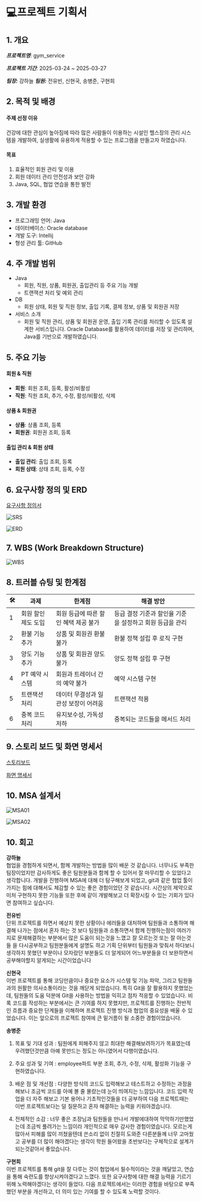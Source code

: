 # 💻프로젝트 기획서

## 1. 개요

**_프로젝트명_**: gym_service

**_프로젝트 기간_**: 2025-03-24 ~ 2025-03-27

**_팀장:_** 강하늘 **_팀원:_** 전유빈, 신현국, 송병준, 구현희

## 2. 목적 및 배경

#### 주제 선정 이유

건강에 대한 관심이 높아짐에 따라 많은 사람들이 이용하는 시설인 헬스장의 관리 시스템을 개발하여,
실생활에 유용하게 적용할 수 있는 프로그램을 만들고자 하였습니다.

#### 목표

1. 효율적인 회원 관리 및 이용
2. 회원 데이터 관리 안전성과 보안 강화
3. Java, SQL, 협업 연습을 통한 발전

## 3. 개발 환경

- 프로그래밍 언어: Java
- 데이터베이스: Oracle database
- 개발 도구: Intellij
- 형성 관리 툴: GitHub

## 4. 주 개발 범위

- Java
  - 회원, 직원, 상품, 회원권, 출입관리 등 주요 기능 개발
  - 트랜잭션 처리 및 예외 관리
- DB
  - 회원 상태, 회원 및 직원 정보, 출입 기록, 결제 정보, 상품 및 회원권 저장
- 서비스 소개
  - 회원 및 직원 관리, 상품 및 회원권 운영, 출입 기록 관리를 처리할 수 있도록 설계한 서비스입니다. Oracle Database를 활용하여 데이터를 저장 및 관리하며, Java를 기반으로 개발하였습니다.

## 5. 주요 기능

#### 회원 & 직원

- **회원**: 회원 조회, 등록, 활성/비활성
- **직원**: 직원 조회, 추가, 수정, 활성/비활성, 삭제

#### 상품 & 회원권

- **상품**: 상품 조회, 등록
- **회원권**: 회원권 조회, 등록

#### 출입 관리 & 회원 상태

- **출입 관리**: 출입 조회, 등록
- **회원 상태**: 상태 조회, 등록, 수정

## 6. 요구사항 정의 및 ERD

[요구사항 정의서](https://docs.google.com/spreadsheets/d/1u56s9X5dFNKIewTSbZ1xqQzytP-0plldXfokaezeUCc/edit?gid=391646514#gid=391646514)

![SRS](deliverables/SRS.png)

![ERD](deliverables/ERD.png)

## 7. WBS (Work Breakdown Structure)

![WBS](deliverables/WBS.png)

## 8. 트러블 슈팅 및 한계점

| 🛠   | 과제                  | 한계점                                      | 해결 방안                                                |
| --- | --------------------- | ------------------------------------------- | -------------------------------------------------------- |
| 1   | 회원 할인 제도 도입   | 회원 등급에 따른 할인 혜택 제공 불가        | 등급 결정 기준과 할인율 기준을 설정하고 회원 등급을 관리 |
| 2   | 환불 기능 추가        | 상품 및 회원권 환불 불가                    | 환불 정책 설립 후 로직 구현                              |
| 3   | 양도 기능 추가        | 상품 및 회원권 양도 불가                    | 양도 정책 설립 후 구현                                   |
| 4   | PT 예약 시스템        | 회원과 트레이너 간의 예약 불가              | 예약 시스템 구현                                         |
| 5   | 트랜잭션 처리         | 데이터 무결성과 일관성 보장이 어려움        | 트랜잭션 적용                                            |
| 6   | 중복 코드 처리        | 유지보수성, 가독성 저하                     | 중복되는 코드들을 메서드 처리                            |

## 9. 스토리 보드 및 화면 명세서
[스토리보드](deliverables/StoryBoard.pdf)

[화면 명세서](deliverables/WireFrame.pdf)

## 10. MSA 설계서
![MSA01](deliverables/MSA01.png)  

![MSA02](deliverables/MSA02.png)

## 10. 회고

**강하늘**  
협업을 경험하게 되면서, 함께 개발하는 방법을 많이 배운 것 같습니다. 너무나도 부족한 팀장이었지만 감사하게도 좋은 팀원분들과 함께 할 수 있어서 잘 마무리할 수 있었다고 생각합니다. 개발을 진행하며 MSA에 대해 더 탐구해보게 되었고, git과 같은 협업 툴이 가지는 힘에 대해서도 체감할 수 있는 좋은 경험이었던 것 같습니다. 시간상의 제약으로 미처 구현하지 못한 기능들 또한 후에 같이 개발해보고 더 확장시킬 수 있는 기회가 있다면 참여하고 싶습니다.

**전유빈**  
단위 프로젝트를 하면서 예상치 못한 상황이나 에러들을 대처하며
팀원들과 소통하며 해결해 나가는 점에서 혼자 하는 것 보다 팀원들과 소통하면서 함께 진행하는점이 여러가지로 문제해결하는 부분에서 많은 도움이 되는것을 느꼈고
잘 모르는것 또는 잘 아는것들 을 다시공부하고 팀원분들에게 설명도 하고
기획 단위부터 팀원들과 맞춰서 하다보니 생각하지 못했던 부분이나 모자랐던 부분들도 더 알게되어 어느부분들을 더 보완하면서 공부해야할지 알게되는 시간이었습니다

**신현국**  
이번 프로젝트를 통해 코딩만큼이나 중요한 요소가 시스템 및 기능 파악, 그리고 팀원들과의 원활한 의사소통이라는 것을 깨닫게 되었습니다. 특히 Git을 잘 활용하지 못했었는데, 팀원들의 도움 덕분에 Git을 사용하는 방법을 익히고 점차 적응할 수 있었습니다.
비록 코드를 작성하는 부분에서는 큰 기여를 하지 못했지만, 프로젝트를 진행하는 전반적인 흐름과 중요한 단계들을 이해하며 프로젝트 진행 방식과 협업의 중요성을 배울 수 있었습니다. 이는 앞으로의 프로젝트 참여에 큰 밑거름이 될 소중한 경험이었습니다.

**송병준**
  1. 목표 및 기대 성과 :
      팀원에게 피해주지 않고 최대한 해결해보려하기가 목표였는데 우려했던것만큼 아예 못만드는 정도는 아니였어서 다행이였습니다.

  2. 주요 성과 및 기여 :
    employee파트 부분 조회, 추가, 수정, 삭제, 활성화 기능을 구현하였습니다.

  3. 배운 점 및 개선점 :
   다양한 방식의 코드도 입력해보고 테스트하고 수정하는 과정을 해보니 조금씩 코드를 아예 볼 줄 몰랐는데 눈이 띄여지는 느낌입니다.
   코드 입력 작업을 더 자주 해보고 기본 용어나 기초적인것들을 더 공부하여 다음 프로젝트때는 이번 프로젝트보다는 덜 질문하고 혼자 해결하는 능력을 키워야겠습니다.

  4. 전체적인 소감 :
  너무 좋은 조장님과 팀원들을 만나서 개발에대하여 막막하기만했었는데 조금씩 풀려가는 느낌이라 개인적으로 매우 감사한 경험이였습니다.
  모르는게 많아서 피해를 많이 끼쳤을텐데 쓴소리 없이 친절히 도와준 다른분들께 너무 고마웠고 공부를 더 많이 해야겠다는 생각이 학원 들어왔을 초반보다는 구체적으로 설계가 되는것같아서 좋았습니다.

**구현희**  
이번 프로젝트를 통해 git을 잘 다루는 것이 협업에서 필수적이라는 것을 깨달았고, 연습을 통해 숙련도를 향상시켜야겠다고 느꼈다. 또한 요구사항에 대한 해결 능력을 기르기 위해 노력해야겠다는 생각이 들었다. 다음 프로젝트에서는 이러한 경험을 바탕으로 부족했던 부분을 개선하고, 더 의미 있는 기여를 할 수 있도록 노력할 것이다.
